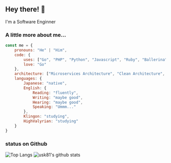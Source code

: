 ## Hey there! 👋

I'm a Software Enginner

### A little more about me...

```js
const me = {
    pronouns: "He" | "Him",
    code: {
        uses: ["Go", "PHP", "Python", "Javascript", "Ruby", "Ballerina"],
        love: "Go"
    },
    architecture: ["Microservices Architecture", "Clean Architecture", "Hexagonal architecture"],
    languages: {
        Japanese: "native",
        English: {
            Reading: "fluently",
            Writing: "maybe good",
            Hearing: "maybe good",
            Speaking: "Ummm..."
        },
        Klingon: "studying",
        HighValyrian: "studying"
    }
}
```

### status on Github

![Top Langs](https://github-readme-stats.vercel.app/api/top-langs/?username=usk81&hide=html)
![usk81's github stats](https://github-readme-stats.vercel.app/api?username=usk81&show_icons=true&count_private=true&line_height=40)